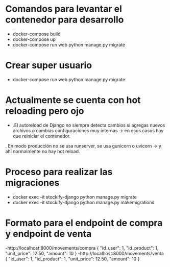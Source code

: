 # Comandos para levantar el contenedor para desarrollo

- docker-compose build
- docker-compose up
- docker-compose run web python manage.py migrate

# Crear super usuario

- docker-compose run web python manage.py migrate

# Actualmente se cuenta con hot reloading pero ojo

- .El autoreload de Django no siempre detecta cambios si agregas nuevos archivos o cambias configuraciones muy internas → en esos casos hay que reiniciar el contenedor.

. En modo producción no se usa runserver, se usa gunicorn o uvicorn → y ahí normalmente no hay hot reload.

# Proceso para realizar las migraciones

- docker exec -it stockify-django python manage.py migrate
- docker exec -it stockify-django python manage.py makemigrations

# Formato para el endpoint de compra y endpoint de venta

-http://localhost:8000/movements/compra
{
  "id_user": 1,
  "id_product": 1,
  "unit_price": 12.50,
  "amount": 10
}
-http://localhost:8000/movements/venta
{
  "id_user": 1,
  "id_product": 1,
  "unit_price": 12.50,
  "amount": 10
}
